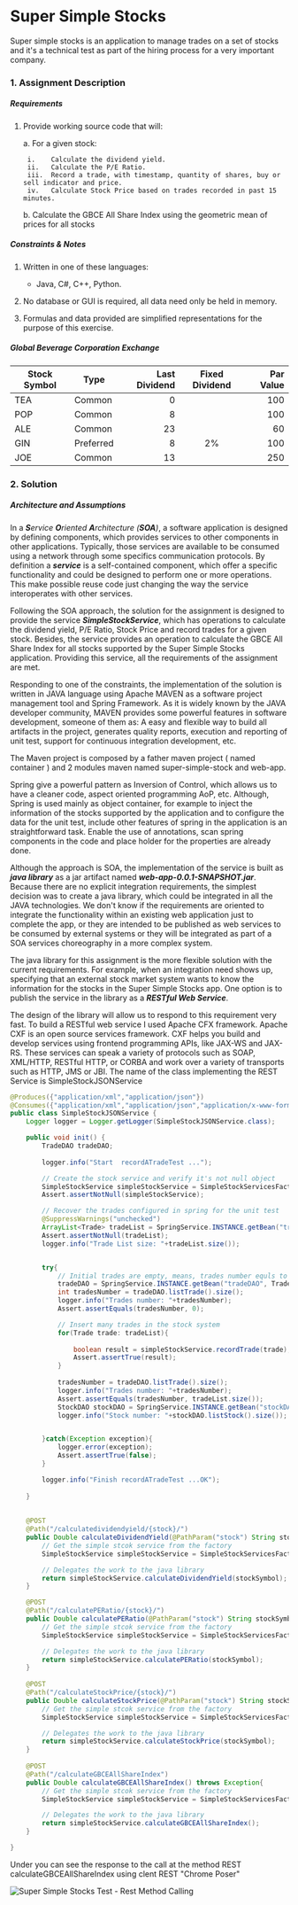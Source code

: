 # Super Simple Stocks 
 Super simple stocks is an application to manage trades on a set of stocks and it's a technical test as part of 
 the hiring process for a very important company.
 
 ### 1. Assignment Description
 
 ##### Requirements
 
 1.	Provide working source code that will:
 
     a.	For a given stock:
     
         i.    Calculate the dividend yield.
         ii.   Calculate the P/E Ratio.
         iii.  Record a trade, with timestamp, quantity of shares, buy or sell indicator and price.
         iv.   Calculate Stock Price based on trades recorded in past 15 minutes.
 
     b.	Calculate the GBCE All Share Index using the geometric mean of prices for all stocks
 
 ##### Constraints & Notes
 
 1.	Written in one of these languages:
     
     * Java, C#, C++, Python.
     
 2.	No database or GUI is required, all data need only be held in memory.
 
 3.	Formulas and data provided are simplified representations for the purpose of this exercise.
 
 ##### Global Beverage Corporation Exchange
 
 Stock Symbol  | Type | Last Dividend | Fixed Dividend | Par Value
 ------------- | ---- | ------------: | :------------: | --------: 
 TEA           | Common    | 0  |    | 100
 POP           | Common    | 8  |    | 100
 ALE           | Common    | 23 |    | 60
 GIN           | Preferred | 8  | 2% | 100
 JOE           | Common    | 13 |    | 250
 
 
 
 ### 2. Solution
 
 ##### Architecture and Assumptions
 
 In a _**S**ervice **O**riented **A**rchitecture (**SOA**)_, a software application is designed 
 by defining components, which provides services to other components in other applications. Typically, 
 those services are available to be consumed using a network through some specifics communication 
 protocols. By definition a _**service**_ is a self-contained component, which offer a specific 
 functionality and could be designed to perform one or more operations. This make possible reuse 
 code just changing the way the service interoperates with other services.
 
 Following the SOA approach, the solution for the assignment is designed to provide the service 
 _**SimpleStockService**_, which has operations to calculate the dividend yield, P/E Ratio, 
 Stock Price and record trades for a given stock. Besides, the service provides an operation 
 to calculate the GBCE All Share Index for all stocks supported by the Super Simple Stocks application. 
 Providing this service, all the requirements of the assignment are met.
 
 Responding to one of the constraints, the implementation of the solution is written in JAVA 
 language using Apache MAVEN as a software project management tool and Spring Framework. 
 As it is widely known by the JAVA developer community, MAVEN 
 provides some powerful features in software development, someone of them as: 
 A easy and flexible way to build all artifacts in the project, generates quality reports, 
 execution and reporting of unit test, support for continuous integration development, etc.

 The Maven project is composed by a father maven project ( named container ) and 2 modules maven named
 super-simple-stock and web-app.
 
 Spring give a powerful pattern as Inversion of Control, which allows us to have a cleaner code, 
 aspect oriented programming AoP, etc. Although, Spring is used mainly as object container, 
 for example to inject the information of the stocks supported by the application and to configure 
 the data for the unit test, include other features of spring in the application is an straightforward 
 task. Enable the use of annotations, scan spring components in the code and place holder for 
 the properties are already done.
 
 
 Although the approach is SOA, the implementation of the service is built as _**java library**_ as
 a jar artifact named _**web-app-0.0.1-SNAPSHOT.jar**_. Because there are no explicit 
 integration requirements, the simplest decision was to create a java library, which could be 
 integrated in all the JAVA technologies. We don't know if the requirements are oriented to integrate 
 the functionality within an existing web application just to complete the app, or they are intended to 
 be published as web services to be consumed by external systems or they will be integrated as part of 
 a SOA services choreography in a more complex system.
 
 The java library for this assignment is the more flexible solution with the current requirements. 
 For example, when an integration need shows up, specifying that an external stock market system wants 
 to know the information for the stocks in the Super Simple Stocks app. One option is to publish 
 the service in the library as a _**RESTful Web Service**_. 
 
 The design of the library will allow us to respond to this requirement very fast. To build a RESTful web 
 service I used Apache CFX framework.
 Apache CXF is an open source services framework. CXF helps you build and develop services using frontend programming APIs, 
 like JAX-WS and JAX-RS. These services can speak a variety of protocols such as SOAP, XML/HTTP, RESTful HTTP, or 
 CORBA and work over a variety of transports such as HTTP, JMS or JBI.
 The name of the class implementing the REST Service is SimpleStockJSONService

```java
@Produces({"application/xml","application/json"})
@Consumes({"application/xml","application/json","application/x-www-form-urlencoded"})
public class SimpleStockJSONService {
	Logger logger = Logger.getLogger(SimpleStockJSONService.class);

	public void init() {
		TradeDAO tradeDAO;
		
		logger.info("Start  recordATradeTest ...");

		// Create the stock service and verify it's not null object
		SimpleStockService simpleStockService = SimpleStockServicesFactory.INSTANCE.getSimpleStockService();
		Assert.assertNotNull(simpleStockService);

		// Recover the trades configured in spring for the unit test
		@SuppressWarnings("unchecked")
		ArrayList<Trade> tradeList = SpringService.INSTANCE.getBean("tradeList", ArrayList.class);
		Assert.assertNotNull(tradeList);
		logger.info("Trade List size: "+tradeList.size());


		try{
			// Initial trades are empty, means, trades number equls to cero (0)
			tradeDAO = SpringService.INSTANCE.getBean("tradeDAO", TradeDAO.class);
			int tradesNumber = tradeDAO.listTrade().size();
			logger.info("Trades number: "+tradesNumber);
			Assert.assertEquals(tradesNumber, 0);

			// Insert many trades in the stock system
			for(Trade trade: tradeList){
				
				boolean result = simpleStockService.recordTrade(trade);
				Assert.assertTrue(result);
			}
			
			tradesNumber = tradeDAO.listTrade().size();
			logger.info("Trades number: "+tradesNumber);
			Assert.assertEquals(tradesNumber, tradeList.size());
			StockDAO stockDAO = SpringService.INSTANCE.getBean("stockDAO", StockDAO.class);
			logger.info("Stock number: "+stockDAO.listStock().size());


		}catch(Exception exception){
			logger.error(exception);
			Assert.assertTrue(false);
		}

		logger.info("Finish recordATradeTest ...OK");
		
	}
	
	
	@POST
	@Path("/calculatedividendyield/{stock}/")
    public Double calculateDividendYield(@PathParam("stock") String stockSymbol) throws Exception{
        // Get the simple stcok service from the factory
        SimpleStockService simpleStockService = SimpleStockServicesFactory.INSTANCE.getSimpleStockService();

        // Delegates the work to the java library
        return simpleStockService.calculateDividendYield(stockSymbol);
    }

	@POST
	@Path("/calculatePERatio/{stock}/")
    public Double calculatePERatio(@PathParam("stock") String stockSymbol) throws Exception{
        // Get the simple stcok service from the factory
        SimpleStockService simpleStockService = SimpleStockServicesFactory.INSTANCE.getSimpleStockService();

        // Delegates the work to the java library
        return simpleStockService.calculatePERatio(stockSymbol);
    }
	
	@POST
	@Path("/calculateStockPrice/{stock}/")
    public Double calculateStockPrice(@PathParam("stock") String stockSymbol) throws Exception{
        // Get the simple stcok service from the factory
        SimpleStockService simpleStockService = SimpleStockServicesFactory.INSTANCE.getSimpleStockService();

        // Delegates the work to the java library
        return simpleStockService.calculateStockPrice(stockSymbol);
    }
	
	@POST
	@Path("/calculateGBCEAllShareIndex")
    public Double calculateGBCEAllShareIndex() throws Exception{
        // Get the simple stcok service from the factory
        SimpleStockService simpleStockService = SimpleStockServicesFactory.INSTANCE.getSimpleStockService();

        // Delegates the work to the java library
        return simpleStockService.calculateGBCEAllShareIndex();
    }

}

```
 Under you can see the response to the call at the method REST calculateGBCEAllShareIndex using clent REST "Chrome Poser"
 
 
 ![Super Simple Stocks Test - Rest Method
 Calling](https://github.com/mengiu/Super-Simple-Stocks-Test/blob/master/container/super-simple-stock/src/main/resources/images/testCallingMethodREST.png "Super Simple Stocks Test - Rest Method Calling")
